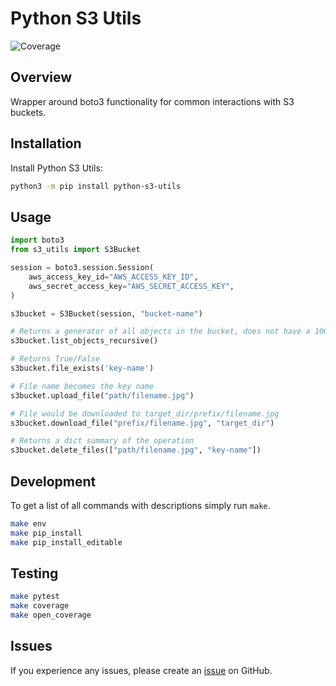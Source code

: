 # Python S3 Utils

![Coverage](https://img.shields.io/badge/coverage-100%25-brightgreen)

## Overview

Wrapper around boto3 functionality for common interactions with S3 buckets.

## Installation

Install Python S3 Utils:

```bash
python3 -m pip install python-s3-utils
```

## Usage
```python
import boto3
from s3_utils import S3Bucket

session = boto3.session.Session(
    aws_access_key_id="AWS_ACCESS_KEY_ID",
    aws_secret_access_key="AWS_SECRET_ACCESS_KEY",
)

s3bucket = S3Bucket(session, "bucket-name")

# Returns a generator of all objects in the bucket, does not have a 1000 object limit like `list_objects`
s3bucket.list_objects_recursive()

# Returns True/False
s3bucket.file_exists('key-name')

# File name becomes the key name
s3bucket.upload_file("path/filename.jpg")

# File would be downloaded to target_dir/prefix/filename.jpg
s3bucket.download_file("prefix/filename.jpg", "target_dir")

# Returns a dict summary of the operation
s3bucket.delete_files(["path/filename.jpg", "key-name"])
```

## Development
To get a list of all commands with descriptions simply run `make`.

```bash
make env
make pip_install
make pip_install_editable
```

## Testing

```bash
make pytest
make coverage
make open_coverage
```

## Issues

If you experience any issues, please create an [issue](https://github.com/tsantor/python-s3-utils/issues) on GitHub.
